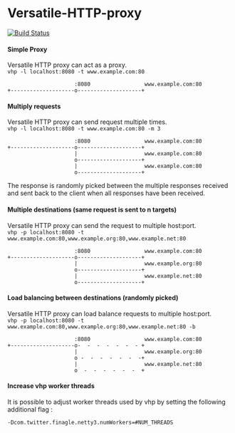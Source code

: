 # Versatile-HTTP-proxy

[![Build Status](https://travis-ci.org/avianey/Versatile-HTTP-proxy.svg?branch=master)](https://travis-ci.org/avianey/Versatile-HTTP-proxy)

#### Simple Proxy
Versatile HTTP proxy can act as a proxy.  
`vhp -l localhost:8080 -t www.example.com:80`
```
                     :8080                 www.example.com:80
+--------------------o--------------------+
```
#### Multiply requests
Versatile HTTP proxy can send request multiple times.  
`vhp -l localhost:8080 -t www.example.com:80 -m 3`
```
                     :8080                 www.example.com:80
+--------------------o--------------------+
                     |                     www.example.com:80
                     o--------------------+
                     |                     www.example.com:80
                     o--------------------+
```
The response is randomly picked between the multiple responses received and sent back to the client when all responses have been received.  

#### Multiple destinations (same request is sent to n targets)
Versatile HTTP proxy can send the request to multiple host:port.  
`vhp -p localhost:8080 -t www.example.com:80,www.example.org:80,www.example.net:80`
```
                     :8080                 www.example.com:80
+--------------------o--------------------+
                     |                     www.example.org:80
                     o--------------------+
                     |                     www.example.net:80
                     o--------------------+
```

#### Load balancing between destinations (randomly picked)
Versatile HTTP proxy can load balance requests to multiple host:port.  
`vhp -p localhost:8080 -t www.example.com:80,www.example.org:80,www.example.net:80 -b`
```
                     :8080                 www.example.com:80
+--------------------o-  -  -  -  -  -  - +
                     |                     www.example.org:80
                     o -  -  -  -  -  -  -+
                     |                     www.example.net:80
                     o  -  -  -  -  -  -  +
```
#### Increase vhp worker threads
It is possible to adjust worker threads used by vhp by setting the following additional flag :  
```
-Dcom.twitter.finagle.netty3.numWorkers=#NUM_THREADS
```
